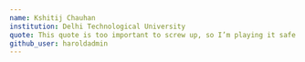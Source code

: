 ```yaml
---
name: Kshitij Chauhan
institution: Delhi Technological University
quote: This quote is too important to screw up, so I’m playing it safe.
github_user: haroldadmin
---
```

